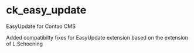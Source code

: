 ck_easy_update
======================
EasyUpdate for Contao CMS

Added compatibilty fixes for EasyUpdate extension based on the extension of L.Schoening